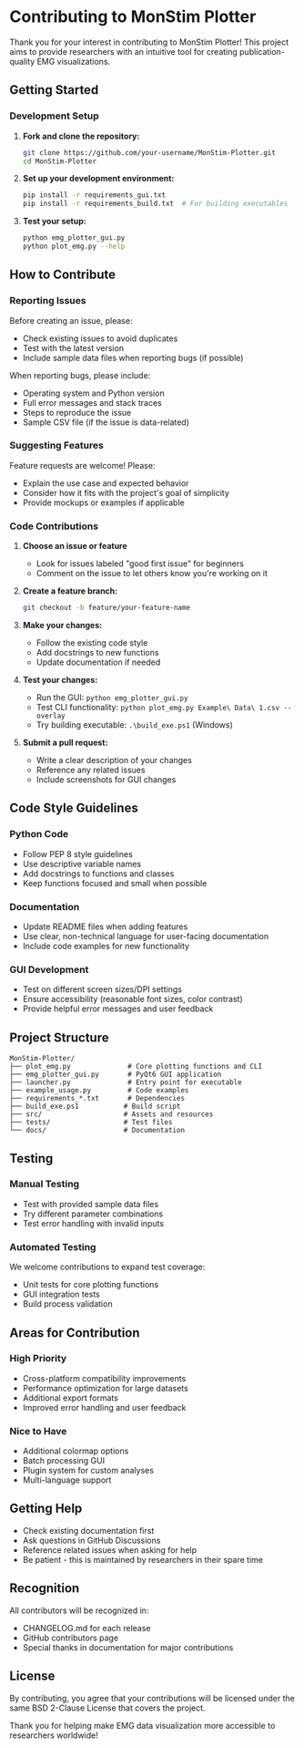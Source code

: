 # Contributing to MonStim Plotter

Thank you for your interest in contributing to MonStim Plotter! This project aims to provide researchers with an intuitive tool for creating publication-quality EMG visualizations.

## Getting Started

### Development Setup

1. **Fork and clone the repository:**
   ```bash
   git clone https://github.com/your-username/MonStim-Plotter.git
   cd MonStim-Plotter
   ```

2. **Set up your development environment:**
   ```bash
   pip install -r requirements_gui.txt
   pip install -r requirements_build.txt  # For building executables
   ```

3. **Test your setup:**
   ```bash
   python emg_plotter_gui.py
   python plot_emg.py --help
   ```

## How to Contribute

### Reporting Issues

Before creating an issue, please:
- Check existing issues to avoid duplicates
- Test with the latest version
- Include sample data files when reporting bugs (if possible)

When reporting bugs, please include:
- Operating system and Python version
- Full error messages and stack traces
- Steps to reproduce the issue
- Sample CSV file (if the issue is data-related)

### Suggesting Features

Feature requests are welcome! Please:
- Explain the use case and expected behavior
- Consider how it fits with the project's goal of simplicity
- Provide mockups or examples if applicable

### Code Contributions

1. **Choose an issue or feature**
   - Look for issues labeled "good first issue" for beginners
   - Comment on the issue to let others know you're working on it

2. **Create a feature branch:**
   ```bash
   git checkout -b feature/your-feature-name
   ```

3. **Make your changes:**
   - Follow the existing code style
   - Add docstrings to new functions
   - Update documentation if needed

4. **Test your changes:**
   - Run the GUI: `python emg_plotter_gui.py`
   - Test CLI functionality: `python plot_emg.py Example\ Data\ 1.csv --overlay`
   - Try building executable: `.\build_exe.ps1` (Windows)

5. **Submit a pull request:**
   - Write a clear description of your changes
   - Reference any related issues
   - Include screenshots for GUI changes

## Code Style Guidelines

### Python Code
- Follow PEP 8 style guidelines
- Use descriptive variable names
- Add docstrings to functions and classes
- Keep functions focused and small when possible

### Documentation
- Update README files when adding features
- Use clear, non-technical language for user-facing documentation
- Include code examples for new functionality

### GUI Development
- Test on different screen sizes/DPI settings
- Ensure accessibility (reasonable font sizes, color contrast)
- Provide helpful error messages and user feedback

## Project Structure

```
MonStim-Plotter/
├── plot_emg.py              # Core plotting functions and CLI
├── emg_plotter_gui.py       # PyQt6 GUI application
├── launcher.py              # Entry point for executable
├── example_usage.py         # Code examples
├── requirements_*.txt       # Dependencies
├── build_exe.ps1           # Build script
├── src/                    # Assets and resources
├── tests/                  # Test files
└── docs/                   # Documentation
```

## Testing

### Manual Testing
- Test with provided sample data files
- Try different parameter combinations
- Test error handling with invalid inputs

### Automated Testing
We welcome contributions to expand test coverage:
- Unit tests for core plotting functions
- GUI integration tests
- Build process validation

## Areas for Contribution

### High Priority
- Cross-platform compatibility improvements
- Performance optimization for large datasets
- Additional export formats
- Improved error handling and user feedback

### Nice to Have
- Additional colormap options
- Batch processing GUI
- Plugin system for custom analyses
- Multi-language support

## Getting Help

- Check existing documentation first
- Ask questions in GitHub Discussions
- Reference related issues when asking for help
- Be patient - this is maintained by researchers in their spare time

## Recognition

All contributors will be recognized in:
- CHANGELOG.md for each release
- GitHub contributors page
- Special thanks in documentation for major contributions

## License

By contributing, you agree that your contributions will be licensed under the same BSD 2-Clause License that covers the project.

Thank you for helping make EMG data visualization more accessible to researchers worldwide!
